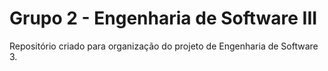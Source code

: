 # Grupo 2 - Engenharia de Software III
Repositório criado para organização do projeto de Engenharia de Software 3.
